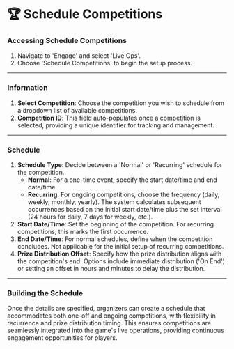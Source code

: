# 🏆 Schedule Competitions

### Accessing Schedule Competitions

1. Navigate to 'Engage' and select 'Live Ops'.
2. Choose 'Schedule Competitions' to begin the setup process.

***

### **Information**

1. **Select Competition**: Choose the competition you wish to schedule from a dropdown list of available competitions.
2. **Competition ID**: This field auto-populates once a competition is selected, providing a unique identifier for tracking and management.

***

### **Schedule**

1. **Schedule Type**: Decide between a 'Normal' or 'Recurring' schedule for the competition.
   * **Normal**: For a one-time event, specify the start date/time and end date/time.
   * **Recurring**: For ongoing competitions, choose the frequency (daily, weekly, monthly, yearly). The system calculates subsequent occurrences based on the initial start date/time plus the set interval (24 hours for daily, 7 days for weekly, etc.).
2. **Start Date/Time**: Set the beginning of the competition. For recurring competitions, this marks the first occurrence.
3. **End Date/Time**: For normal schedules, define when the competition concludes. Not applicable for the initial setup of recurring competitions.
4. **Prize Distribution Offset**: Specify how the prize distribution aligns with the competition's end. Options include immediate distribution ('On End') or setting an offset in hours and minutes to delay the distribution.

***

### Building the Schedule

Once the details are specified, organizers can create a schedule that accommodates both one-off and ongoing competitions, with flexibility in recurrence and prize distribution timing. This ensures competitions are seamlessly integrated into the game's live operations, providing continuous engagement opportunities for players.
